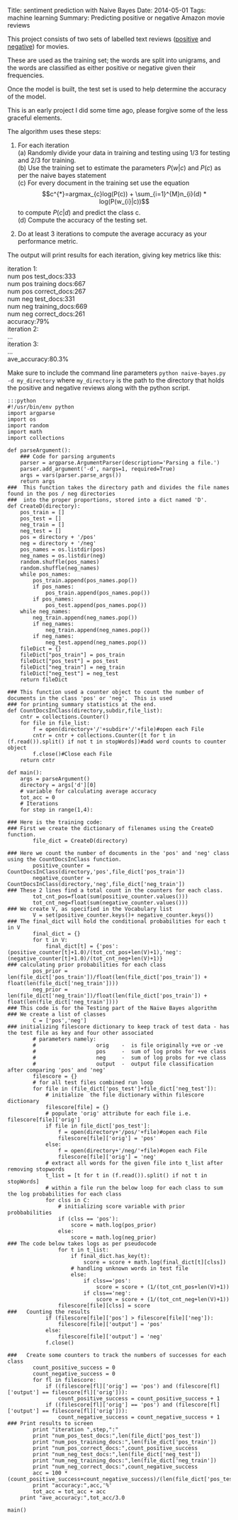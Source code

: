 Title:  sentiment prediction with Naive Bayes
Date: 2014-05-01
Tags: machine learning
Summary: Predicting positive or negative Amazon movie reviews  


This project consists of two sets of labelled text reviews ([positive](https://www.dropbox.com/sh/n2r4e929ahzx84o/AABdDVQ1Rlygs-XkjTytn3bAa) and [negative](https://www.dropbox.com/sh/scnnjiotbltm2za/AAAGz7NsEoG61ojzgZZQPfV-a)) for movies.  

These are used as the training set; the words are split into unigrams, and the words are classified as either positive or negative given their frequencies. 

Once the model is built, the test set is used to help determine the accuracy of the model.  

This is an early project I did some time ago, please forgive some of the less graceful elements.  

The algorithm uses these steps:  

1. For each iteration  
(a) Randomly divide your data in training and testing using 1/3 for
testing and 2/3 for training.  
(b) Use the training set to estimate the parameters $P(w|c)$ and $P(c)$ as per the naive bayes statement  
(c) For every document in the training set use the equation $$c^{*}=argmax_{c}log(P(c)) + \sum_{i=1}^{M}n_{i}(d) * log(P(w_{i}|c))$$ to compute $P(c|d)$ and predict the class c.  
(d) Compute the accuracy of the testing set.

2. Do at least 3 iterations to compute the average accuracy as your performance metric.  

The output will print results for each iteration, giving key metrics like this:

iteration 1:  
    num pos test_docs:333  
    num pos training docs:667  
    num pos correct_docs:267  
    num neg test_docs:331  
    num neg training_docs:669  
    num neg correct_docs:261  
    accuracy:79%  
iteration 2:  
    ...  
iteration 3:  
    ...  
ave_accuracy:80.3%  




Make sure to include the command line parameters `python naive-bayes.py -d my_directory` where `my_directory` is the path to the directory that holds the positive and negative reviews along with the python script.


    :::python
    #!/usr/bin/env python
    import argparse
    import os
    import random
    import math
    import collections
        
    def parseArgument():
        ### Code for parsing arguments
        parser = argparse.ArgumentParser(description='Parsing a file.')
        parser.add_argument('-d', nargs=1, required=True)
        args = vars(parser.parse_args())
        return args 
    ###  This function takes the directory path and divides the file names found in the pos / neg directories
    ###  into the proper proportions, stored into a dict named 'D'.
    def CreateD(directory):
        pos_train = []
        pos_test = []
        neg_train = []
        neg_test = []
        pos = directory + '/pos'
        neg = directory + '/neg'
        pos_names = os.listdir(pos)
        neg_names = os.listdir(neg)
        random.shuffle(pos_names)
        random.shuffle(neg_names)
        while pos_names:
            pos_train.append(pos_names.pop())
            if pos_names:
                pos_train.append(pos_names.pop())
            if pos_names:
                pos_test.append(pos_names.pop())
        while neg_names:
            neg_train.append(neg_names.pop())
            if neg_names:
                neg_train.append(neg_names.pop())
            if neg_names:
                neg_test.append(neg_names.pop())
        fileDict = {}
        fileDict["pos_train"] = pos_train
        fileDict["pos_test"] = pos_test
        fileDict["neg_train"] = neg_train
        fileDict["neg_test"] = neg_test
        return fileDict
        
    ### This function used a counter object to count the number of documents in the class 'pos' or 'neg'.  This is used
    ### for printing summary statistics at the end.
    def CountDocsInClass(directory,subdir,file_list):
        cntr = collections.Counter()
        for file in file_list:
            f = open(directory+'/'+subdir+'/'+file)#open each File
            cntr = cntr + collections.Counter([t for t in (f.read()).split() if not t in stopWords])#add word counts to counter object
            f.close()#Close each File
        return cntr
        
    def main():
        args = parseArgument()
        directory = args['d'][0]
        # variable for calculating average accuracy
        tot_acc = 0
        # Iterations
        for step in range(1,4):
        
    ### Here is the training code:
    ### First we create the dictionary of filenames using the CreateD function.
            file_dict = CreateD(directory)
            
    ### Here we count the number of documents in the 'pos' and 'neg' class using the CountDocsInClass function.
            positive_counter = CountDocsInClass(directory,'pos',file_dict['pos_train'])
            negative_counter = CountDocsInClass(directory,'neg',file_dict['neg_train'])
    ### These 2 lines find a total count in the counters for each class.
            tot_cnt_pos=float(sum(positive_counter.values()))
            tot_cnt_neg=float(sum(negative_counter.values()))
    ### We create V, as specified in the Vocabulary list
            V = set(positive_counter.keys()+ negative_counter.keys())
    ### The final_dict will hold the conditional probabilities for each t in V
            final_dict = {}
            for t in V:
                final_dict[t] = {'pos':(positive_counter[t]+1.0)/(tot_cnt_pos+len(V)+1),'neg':(negative_counter[t]+1.0)/(tot_cnt_neg+len(V)+1)}
    ### calculating prior probabilities for each class
            pos_prior = len(file_dict['pos_train'])/float(len(file_dict['pos_train']) + float(len(file_dict['neg_train'])))
            neg_prior = len(file_dict['neg_train'])/float(len(file_dict['pos_train']) + float(len(file_dict['neg_train'])))
    ### This code is for the Testing part of the Naive Bayes algorithm
    ### We create a list of classes
            C = ['pos','neg']
    ### initializing filescore dictionary to keep track of test data - has the test file as key and four other associated
            # parameters namely:
            #                   orig    -  is file originally +ve or -ve
            #                   pos     -  sum of log probs for +ve class
            #                   neg     -  sum of log probs for +ve class
            #                   output  -  output file classification after comparing 'pos' and 'neg'
            filescore = {}
            # for all test files combined run loop
            for file in (file_dict['pos_test']+file_dict['neg_test']):
                # initialize  the file dictionary within filescore dictionary
                filescore[file] = {}
                # populate 'orig' attribute for each file i.e. filescore[file]['orig']
                if file in file_dict['pos_test']:
                    f = open(directory+'/pos/'+file)#open each File
                    filescore[file]['orig'] = 'pos'
                else:
                    f = open(directory+'/neg/'+file)#open each File
                    filescore[file]['orig'] = 'neg'
                # extract all words for the given file into t_list after removing stopwords
                t_list = [t for t in (f.read()).split() if not t in stopWords]
                # within a file run the below loop for each class to sum the log probabilities for each class
                for clss in C:
                    # initializing score variable with prior probbabilities
                    if (clss == 'pos'):
                        score = math.log(pos_prior)
                    else:
                        score = math.log(neg_prior)
    ### The code below takes logs as per pseudocode
                    for t in t_list:
                        if final_dict.has_key(t):
                            score = score + math.log(final_dict[t][clss])
                        # handling unknown words in test file
                        else:
                            if clss=='pos':
                                score = score + (1/(tot_cnt_pos+len(V)+1))
                            if clss=='neg':
                                score = score + (1/(tot_cnt_neg+len(V)+1))
                    filescore[file][clss] = score
    ###   Counting the results
                if (filescore[file]['pos'] > filescore[file]['neg']):
                    filescore[file]['output'] = 'pos'
                else:
                    filescore[file]['output'] = 'neg'
                f.close()
                
    ###   Create some counters to track the numbers of successes for each class
            count_positive_success = 0
            count_negative_success = 0
            for fl in filescore:
                if ((filescore[fl]['orig'] == 'pos') and (filescore[fl]['output'] == filescore[fl]['orig'])):
                    count_positive_success = count_positive_success + 1
                if ((filescore[fl]['orig'] == 'pos') and (filescore[fl]['output'] == filescore[fl]['orig'])):
                    count_negative_success = count_negative_success + 1
    ### Print results to screen
            print "iteration ",step,":"
            print "num_pos_test_docs:",len(file_dict['pos_test'])
            print "num_pos_training_docs:",len(file_dict['pos_train'])
            print "num_pos_correct_docs:",count_positive_success
            print "num_neg_test_docs:",len(file_dict['neg_test'])
            print "num_neg_training_docs:",len(file_dict['neg_train'])
            print "num_neg_correct_docs:",count_negative_success
            acc = 100 * (count_positive_success+count_negative_success)/(len(file_dict['pos_test'])+len(file_dict['neg_test']))
            print "accuracy:",acc,'%'
            tot_acc = tot_acc + acc
        print "ave_accuracy:",tot_acc/3.0
        
    main()


